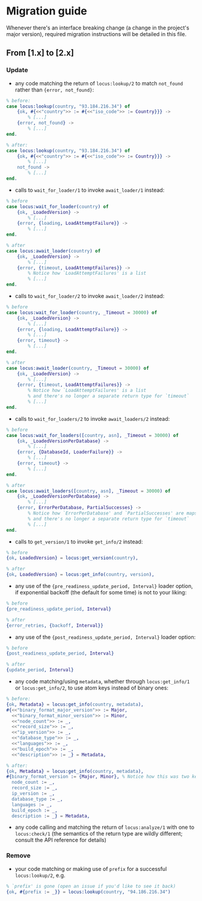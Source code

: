 # Migration guide

Whenever there's an interface breaking change (a change in the project's major version),
required migration instructions will be detailed in this file.

## From [1.x] to [2.x]

### Update

- any code matching the return of `locus:lookup/2` to match `not_found` rather than
`{error, not_found}`:

```erlang
% before:
case locus:lookup(country, "93.184.216.34") of
    {ok, #{<<"country">> := #{<<"iso_code">> := Country}}} ->
        % [...]
    {error, not_found} ->
        % [...]
end.

% after:
case locus:lookup(country, "93.184.216.34") of
    {ok, #{<<"country">> := #{<<"iso_code">> := Country}}} ->
        % [...]
    not_found ->
        % [...]
end.
```

- calls to `wait_for_loader/1` to invoke `await_loader/1` instead:

```erlang
% before
case locus:wait_for_loader(country) of
    {ok, _LoadedVersion} ->
        % [...]
    {error, {loading, LoadAttemptFailure}} ->
        % [...]
end.

% after
case locus:await_loader(country) of
    {ok, _LoadedVersion} ->
        % [...]
    {error, {timeout, LoadAttemptFailures}} ->
        % Notice how `LoadAttemptFailures' is a list
        % [...]
end.
```

- calls to `wait_for_loader/2` to invoke `await_loader/2` instead:

```erlang
% before
case locus:wait_for_loader(country, _Timeout = 30000) of
    {ok, _LoadedVersion} ->
        % [...]
    {error, {loading, LoadAttemptFailure}} ->
        % [...]
    {error, timeout} ->
        % [...]
end.

% after
case locus:await_loader(country, _Timeout = 30000) of
    {ok, _LoadedVersion} ->
        % [...]
    {error, {timeout, LoadAttemptFailures}} ->
        % Notice how `LoadAttemptFailures' is a list
        % and there's no longer a separate return type for `timeout`
        % [...]
end.
```

- calls to `wait_for_loaders/2` to invoke `await_loaders/2` instead:

```erlang
% before
case locus:wait_for_loaders([country, asn], _Timeout = 30000) of
    {ok, _LoadedVersionPerDatabase} ->
        % [...]
    {error, {DatabaseId, LoaderFailure}} ->
        % [...]
    {error, timeout} ->
        % [...]
end.

% after
case locus:await_loaders([country, asn], _Timeout = 30000) of
    {ok, _LoadedVersionPerDatabase} ->
        % [...]
    {error, ErrorPerDatabase, PartialSuccesses} ->
        % Notice how `ErrorPerDatabase' and `PartialSuccesses' are maps
        % and there's no longer a separate return type for `timeout`
        % [...]
end.
```

- calls to `get_version/1` to invoke `get_info/2` instead:

```erlang
% before
{ok, LoadedVersion} = locus:get_version(country),

% after
{ok, LoadedVersion} = locus:get_info(country, version),
```

- any use of the `{pre_readiness_update_period, Interval}` loader option,
if exponential backoff (the default for some time) is not to your liking:

```erlang
% before
{pre_readiness_update_period, Interval}

% after
{error_retries, {backoff, Interval}}
```

- any use of the `{post_readiness_update_period, Interval}` loader option:

```erlang
% before
{post_readiness_update_period, Interval}

% after
{update_period, Interval}
```

- any code matching/using `metadata`, whether through `locus:get_info/1` or `locus:get_info/2`,
to use atom keys instead of binary ones:

```erlang
% before:
{ok, Metadata} = locus:get_info(country, metadata),
#{<<"binary_format_major_version">> := Major,
  <<"binary_format_minor_version">> := Minor,
  <<"node_count">> := _,
  <<"record_size">> := _,
  <<"ip_version">> := _,
  <<"database_type">> := _,
  <<"languages">> := _,
  <<"build_epoch">> := _,
  <<"description">> := _} = Metadata,

% after:
{ok, Metadata} = locus:get_info(country, metadata),
#{binary_format_version := {Major, Minor}, % Notice how this was two keys before
  node_count := _,
  record_size := _,
  ip_version := _,
  database_type := _,
  languages := _,
  build_epoch := _,
  description := _} = Metadata,
```

- any code calling and matching the return of `locus:analyze/1` with one
to `locus:check/1` (the semantics of the return type are wildly different;
consult the API reference for details)

### Remove

- your code matching or making use of `prefix` for a successful `locus:lookup/2`, e.g.

```erlang
% `prefix' is gone (open an issue if you'd like to see it back)
{ok, #{prefix := _}} = locus:lookup(country, "94.186.216.34")
```

